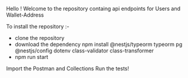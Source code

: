 Hello !
Welcome to the repository containg api endpoints for Users and Wallet-Address

To install the repository :-
- clone the repository
- download the dependency 
npm install @nestjs/typeorm typeorm pg @nestjs/config dotenv class-validator class-transformer
- npm run start

Import the Postman and Collections
Run the tests!
